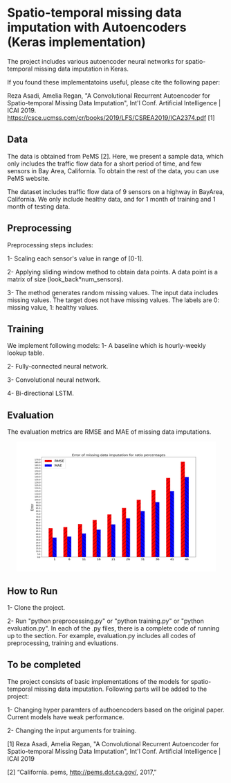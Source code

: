 # Spatio-temporal missing data imputation with Autoencoders (Keras implementation)
The project includes various autoencoder neural networks for spatio-temporal missing data imputation in Keras.

If you found these implementatoins useful, please cite the following paper:

Reza Asadi, Amelia Regan, "A Convolutional Recurrent Autoencoder for Spatio-temporal Missing Data Imputation", Int'l Conf. Artificial Intelligence | ICAI 2019.
https://csce.ucmss.com/cr/books/2019/LFS/CSREA2019/ICA2374.pdf [1]

## Data
The data is obtained from PeMS [2]. Here, we present a sample data, which only includes the traffic flow data for a short period of time, and few sensors in Bay Area, California. To obtain the rest of the data, you can use PeMS website.

The dataset includes traffic flow data of 9 sensors on a highway in BayArea, California. We only include healthy data, and for 1 month of training and 1 month of testing data.

## Preprocessing
Preprocessing steps includes:

1- Scaling each sensor's value in range of [0-1]. 

2- Applying sliding window method to obtain data points. A data point is a matrix of size (look_back*num_sensors).

3- The method generates random missing values. The input data includes missing values. The target does not have missing values. The labels are 0: missing value, 1: healthy values.

## Training
We implement following models:
1- A baseline which is hourly-weekly lookup table. 

2- Fully-connected neural network.

3- Convolutional neural network.

4- Bi-directional LSTM.

## Evaluation
The evaluation metrics are RMSE and MAE of missing data imputations. 

<p align="center">
  <img width="460" height="300" src="https://github.com/rezaa89/Spatio_temporal_missing_data_imputation/blob/master/plot_Error_missingdataratios.png">
</p>

## How to Run
1- Clone the project.

2- Run "python preprocessing.py" or "python training.py" or "python evaluation.py". In each of the .py files, there is a complete code of running up to the section. For example, evaluation.py includes all codes of preprocessing, training and evluations.

## To be completed
The project consists of basic implementations of the models for spatio-temporal missing data imputation. Following parts will be added to the project:

1- Changing hyper paramters of authoencoders based on the original paper. Current models have weak performance.

2- Changing the input arguments for training.

[1] Reza Asadi, Amelia Regan, "A Convolutional Recurrent Autoencoder for Spatio-temporal Missing Data Imputation", Int'l Conf. Artificial Intelligence | ICAI 2019

[2] “California. pems, http://pems.dot.ca.gov/, 2017,”
